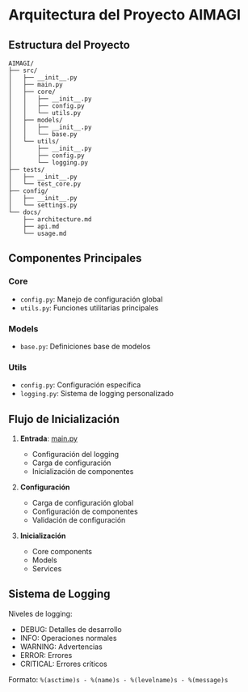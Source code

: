 # Arquitectura del Proyecto AIMAGI

## Estructura del Proyecto

```
AIMAGI/
├── src/
│   ├── __init__.py
│   ├── main.py
│   ├── core/
│   │   ├── __init__.py
│   │   ├── config.py
│   │   └── utils.py
│   ├── models/
│   │   ├── __init__.py
│   │   └── base.py
│   └── utils/
│       ├── __init__.py
│       ├── config.py
│       └── logging.py
├── tests/
│   ├── __init__.py
│   └── test_core.py
├── config/
│   ├── __init__.py
│   └── settings.py
└── docs/
    ├── architecture.md
    ├── api.md
    └── usage.md
```

## Componentes Principales

### Core
- `config.py`: Manejo de configuración global
- `utils.py`: Funciones utilitarias principales

### Models
- `base.py`: Definiciones base de modelos

### Utils
- `config.py`: Configuración específica
- `logging.py`: Sistema de logging personalizado

## Flujo de Inicialización

1. **Entrada**: [main.py](cci:7://file:///c:/Users/Lenovo/OneDrive/Desktop/AIMAGI/src/main.py:0:0-0:0)
   - Configuración del logging
   - Carga de configuración
   - Inicialización de componentes

2. **Configuración**
   - Carga de configuración global
   - Configuración de componentes
   - Validación de configuración

3. **Inicialización**
   - Core components
   - Models
   - Services

## Sistema de Logging

Niveles de logging:
- DEBUG: Detalles de desarrollo
- INFO: Operaciones normales
- WARNING: Advertencias
- ERROR: Errores
- CRITICAL: Errores críticos

Formato: `%(asctime)s - %(name)s - %(levelname)s - %(message)s`
